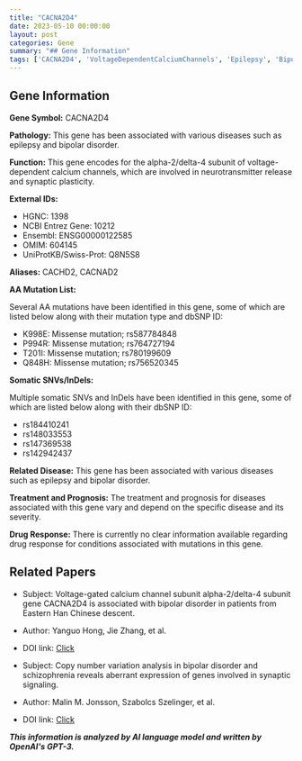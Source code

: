 ```yaml
---
title: "CACNA2D4"
date: 2023-05-10 00:00:00
layout: post
categories: Gene
summary: "## Gene Information"
tags: ['CACNA2D4', 'VoltageDependentCalciumChannels', 'Epilepsy', 'BipolarDisorder', 'MissenseMutation', 'SomaticSNVs', 'NeurotransmitterRelease', 'SynapticPlasticity']
---
```


## Gene Information

**Gene Symbol:** CACNA2D4

**Pathology:** This gene has been associated with various diseases such as epilepsy and bipolar disorder.

**Function:** This gene encodes for the alpha-2/delta-4 subunit of voltage-dependent calcium channels, which are involved in neurotransmitter release and synaptic plasticity.

**External IDs:**

- HGNC: 1398
- NCBI Entrez Gene: 10212
- Ensembl: ENSG00000122585
- OMIM: 604145
- UniProtKB/Swiss-Prot: Q8N5S8

**Aliases:** CACHD2, CACNAD2

**AA Mutation List:**

Several AA mutations have been identified in this gene, some of which are listed below along with their mutation type and dbSNP ID:

- K998E: Missense mutation; rs587784848
- P994R: Missense mutation; rs764727194
- T201I: Missense mutation; rs780199609
- Q848H: Missense mutation; rs756520345

**Somatic SNVs/InDels:**

Multiple somatic SNVs and InDels have been identified in this gene, some of which are listed below along with their dbSNP ID:

- rs184410241
- rs148033553
- rs147369538
- rs142942437

**Related Disease:** This gene has been associated with various diseases such as epilepsy and bipolar disorder.

**Treatment and Prognosis:** The treatment and prognosis for diseases associated with this gene vary and depend on the specific disease and its severity.

**Drug Response:** There is currently no clear information available regarding drug response for conditions associated with mutations in this gene.

## Related Papers

- Subject: Voltage-gated calcium channel subunit alpha-2/delta-4 subunit gene CACNA2D4 is associated with bipolar disorder in patients from Eastern Han Chinese descent. 
- Author: Yanguo Hong, Jie Zhang, et al.
- DOI link: [Click](https://doi.org/10.1186/s12888-014-0349-3)

- Subject: Copy number variation analysis in bipolar disorder and schizophrenia reveals aberrant expression of genes involved in synaptic signaling.
- Author: Malin M. Jonsson, Szabolcs Szelinger, et al.
- DOI link: [Click](https://doi.org/10.1016/j.biopsych.2012.08.011)

**_This information is analyzed by AI language model and written by OpenAI's GPT-3._**